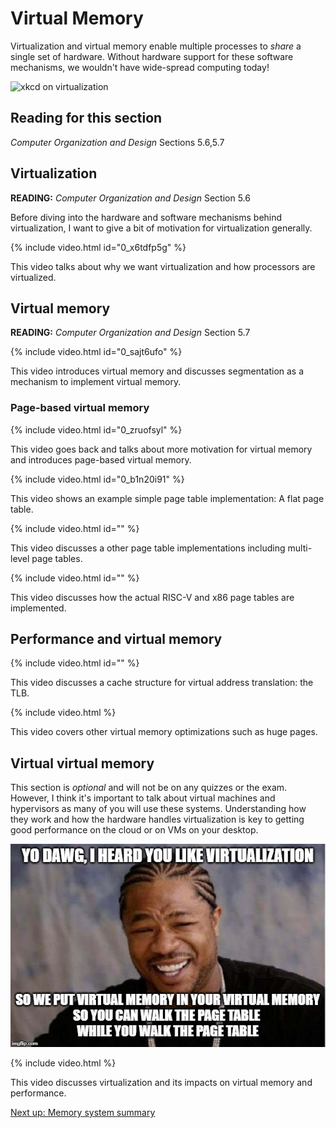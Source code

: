 # Virtual Memory

Virtualization and virtual memory enable multiple processes to *share* a single set of hardware.
Without hardware support for these software mechanisms, we wouldn't have wide-spread computing today!

![xkcd on virtualization](https://imgs.xkcd.com/comics/xkcde.png)

## Reading for this section

*Computer Organization and Design* Sections 5.6,5.7

## Virtualization

**READING:** *Computer Organization and Design* Section 5.6

Before diving into the hardware and software mechanisms behind virtualization, I want to give a bit of motivation for virtualization generally.

{% include video.html id="0_x6tdfp5g" %}

This video talks about why we want virtualization and how processors are virtualized.

## Virtual memory

**READING:** *Computer Organization and Design* Section 5.7

{% include video.html id="0_sajt6ufo" %}

This video introduces virtual memory and discusses segmentation as a mechanism to implement virtual memory.

### Page-based virtual memory

{% include video.html id="0_zruofsyl" %}

This video goes back and talks about more motivation for virtual memory and introduces page-based virtual memory.

{% include video.html id="0_b1n20i91" %}

This video shows an example simple page table implementation: A flat page table.

{% include video.html id="" %}

This video discusses a other page table implementations including multi-level page tables.

{% include video.html id="" %}

This video discusses how the actual RISC-V and x86 page tables are implemented.

## Performance and virtual memory

{% include video.html id="" %}

This video discusses a cache structure for virtual address translation: the TLB.

{% include video.html %}

This video covers other virtual memory optimizations such as huge pages.

## Virtual virtual memory

This section is *optional* and will not be on any quizzes or the exam.
However, I think it's important to talk about virtual machines and hypervisors as many of you will use these systems.
Understanding how they work and how the hardware handles virtualization is key to getting good performance on the cloud or on VMs on your desktop.

![yo dawg meme](xzibit.jpg)

{% include video.html %}

This video discusses virtualization and its impacts on virtual memory and performance.

[Next up: Memory system summary](./summary.md)
